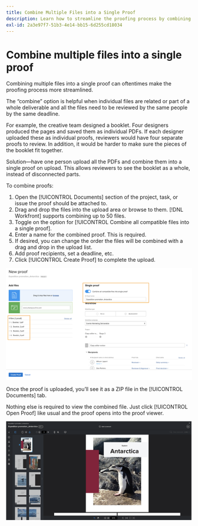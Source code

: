 ```yaml
---
title: Combine Multiple Files into a Single Proof
description: Learn how to streamline the proofing process by combining multiple files into a single proof in [!DNL Adobe Workfront].
exl-id: 2a3e97f7-51b3-4e14-bb15-6d255cd18034
---
```

# Combine multiple files into a single proof

Combining multiple files into a single proof can oftentimes make the proofing process more streamlined.

The “combine” option is helpful when individual files are related or part of a whole deliverable and all the files need to be reviewed by the same people by the same deadline.

For example, the creative team designed a booklet. Four designers produced the pages and saved them as individual PDFs. If each designer uploaded these as individual proofs, reviewers would have four separate proofs to review. In addition, it would be harder to make sure the pieces of the booklet fit together.

Solution—have one person upload all the PDFs and combine them into a single proof on upload. This allows reviewers to see the booklet as a whole, instead of disconnected parts.

To combine proofs:

1. Open the [!UICONTROL Documents] section of the project, task, or issue the proof should be attached to.
2. Drag and drop the files into the upload area or browse to them. [!DNL Workfront] supports combining up to 50 files.
3. Toggle on the option for [!UICONTROL Combine all compatible files into a single proof].
4. Enter a name for the combined proof. This is required.
5. If desired, you can change the order the files will be combined with a drag and drop in the upload list.
6. Add proof recipients, set a deadline, etc.
7. Click [!UICONTROL Create Proof] to complete the upload.

![An image of the [!UICONTROL New proof] window with the uploaded files list and [!UICONTROL Single proof] sections highlighted.](assets/combine-proofs.png)

Once the proof is uploaded, you’ll see it as a ZIP file in the [!UICONTROL Documents] tab.

Nothing else is required to view the combined file. Just click [!UICONTROL Open Proof] like usual and the proof opens into the proof viewer.

![An image of the proof viewer with a multi-page proof visible.](assets/combine-proofs-2.png)

<!--
##Learn more
* Create a multi-page proof
-->
